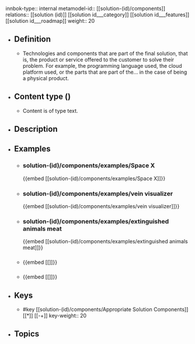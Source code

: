 innbok-type:: internal
metamodel-id:: [[solution-(id)/components]]
relations:: [[solution (id)]] [[solution id___category]] [[solution id___features]] [[solution id___roadmap]]
weight:: 20

- ## Definition
  - Technologies and components that are part of the final solution, that is, the product or service offered to the customer to solve their problem. For example, the programming language used, the cloud platform used, or the parts that are part of the... in the case of being a physical product.
- ## Content type ()
  - Content is of type text.
  
- ## Description
- ## Examples
  - ### solution-(id)/components/examples/Space X
    {{embed [[solution-(id)/components/examples/Space X]]}}
  - ### solution-(id)/components/examples/vein visualizer
    {{embed [[solution-(id)/components/examples/vein visualizer]]}}
  - ### solution-(id)/components/examples/extinguished animals meat
    {{embed [[solution-(id)/components/examples/extinguished animals meat]]}}
  - ### 
    {{embed [[]]}}
  - ### 
    {{embed [[]]}}
  
- ## Keys
  - #key [[solution-(id)/components/Appropriate Solution Components]] [[*]] [[-+]]
    key-weight:: 20
- ## Topics
  

